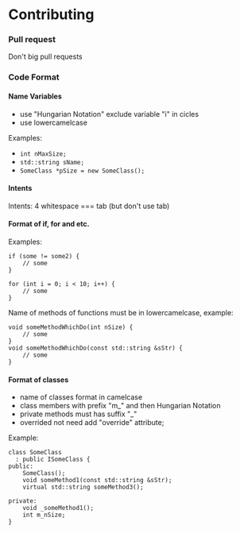 # Contributing

### Pull request

Don't big pull requests

### Code Format

#### Name Variables
 
 - use "Hungarian Notation" exclude variable "i" in cicles
 - use lowercamelcase

Examples:

 - `int nMaxSize;`
 - `std::string sName;`
 - `SomeClass *pSize = new SomeClass();`

#### Intents

Intents: 4 whitespace === tab (but don't use tab)

#### Format of if, for and etc.

Examples:

```
if (some != some2) {
    // some  
}

for (int i = 0; i < 10; i++) {
    // some
}
```

Name of methods of functions must be in lowercamelcase, example:

```
void someMethodWhichDo(int nSize) {
    // some
}
void someMethodWhichDo(const std::string &sStr) {
    // some
}

```

#### Format of classes

- name of classes format in camelcase
- class members with prefix "m_" and then Hungarian Notation
- private methods must has suffix "_"
- overrided not need add "override" attribute;

Example:

```
class SomeClass 
  : public ISomeClass {
public:
    SomeClass();
    void someMethod1(const std::string &sStr);
    virtual std::string someMethod3();

private:
    void _someMethod1();
    int m_nSize;
}
```